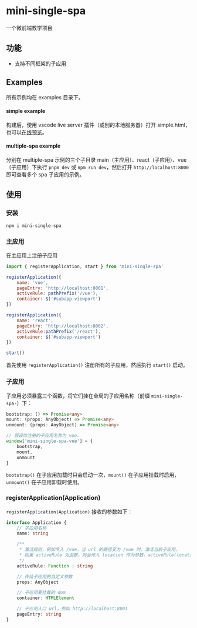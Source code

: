 # mini-single-spa
一个微前端教学项目

## 功能
* 支持不同框架的子应用

## Examples
所有示例均在 examples 目录下。
#### simple example
构建后，使用 vscode live server 插件（或别的本地服务器）打开 simple.html，也可以[在线预览](https://jsrun.net/e59Kp/edit)。

#### multiple-spa example
分别在 multiple-spa 示例的三个子目录 main（主应用）、react（子应用）、vue（子应用）下执行 `pnpm dev` 或 `npm run dev`，然后打开 `http://localhost:8000` 即可查看多个 spa 子应用的示例。

## 使用
### 安装
```
npm i mini-single-spa
```

### 主应用
在主应用上注册子应用
```js
import { registerApplication, start } from 'mini-single-spa'

registerApplication({
    name: 'vue',
    pageEntry: 'http://localhost:8001',
    activeRule: pathPrefix('/vue'),
    container: $('#subapp-viewport')
})

registerApplication({
    name: 'react',
    pageEntry: 'http://localhost:8002',
    activeRule:pathPrefix('/react'),
    container: $('#subapp-viewport')
})

start()
```
首先使用 `registerApplication()` 注册所有的子应用，然后执行 `start()` 启动。

### 子应用
子应用必须暴露三个函数，将它们挂在全局的子应用名称（前缀 `mini-single-spa-`）下：
```ts
bootstrap: () => Promise<any>
mount: (props: AnyObject) => Promise<any>
unmount: (props: AnyObject) => Promise<any>

// 假设你注册的子应用名称为 vue，
window['mini-single-spa-vue'] = {
    bootstrap,
    mount,
    unmount
}
```
`bootstrap()` 在子应用加载时只会启动一次，`mount()` 在子应用挂载时启用，`unmount()` 在子应用卸载时使用。

### registerApplication(Application)
`registerApplication(Application)` 接收的参数如下：
```ts
interface Application {
    // 子应用名称
    name: string

    /**
     * 激活规则，例如传入 /vue，当 url 的路径变为 /vue 时，激活当前子应用。
     * 如果 activeRule 为函数，则会传入 location 作为参数，activeRule(location) 返回 true 时，激活当前子应用。
     */
    activeRule: Function | string

    // 传给子应用的自定义参数
    props: AnyObject

    // 子应用要挂载的 dom
    container: HTMLElement

    // 子应用入口 url，例如 http://localhost:8001
    pageEntry: string
}
```
